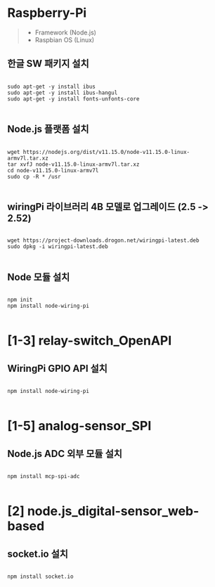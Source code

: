 # Raspberry-Pi
> * Framework (Node.js)
> * Raspbian OS (Linux)
## 한글 SW 패키지 설치
<pre>
<code>
sudo apt-get -y install ibus
sudo apt-get -y install ibus-hangul
sudo apt-get -y install fonts-unfonts-core
</code>
</pre>
## Node.js 플랫폼 설치
<pre>
<code>
wget https://nodejs.org/dist/v11.15.0/node-v11.15.0-linux-armv7l.tar.xz
tar xvfJ node-v11.15.0-linux-armv7l.tar.xz
cd node-v11.15.0-linux-armv7l
sudo cp -R * /usr
</code>
</pre>
## wiringPi 라이브러리 4B 모델로 업그레이드 (2.5 -> 2.52)
<pre>
<code>
wget https://project-downloads.drogon.net/wiringpi-latest.deb
sudo dpkg -i wiringpi-latest.deb
</code>
</pre>
## Node 모듈 설치
<pre>
<code>
npm init
npm install node-wiring-pi
</code>
</pre>
# [1-3] relay-switch_OpenAPI
## WiringPi GPIO API 설치
<pre>
<code>
npm install node-wiring-pi
</code>
</pre>
# [1-5] analog-sensor_SPI
## Node.js ADC 외부 모듈 설치
<pre>
<code>
npm install mcp-spi-adc
</code>
</pre>
# [2] node.js_digital-sensor_web-based
## socket.io 설치
<pre>
<code>
npm install socket.io
</code>
</pre>